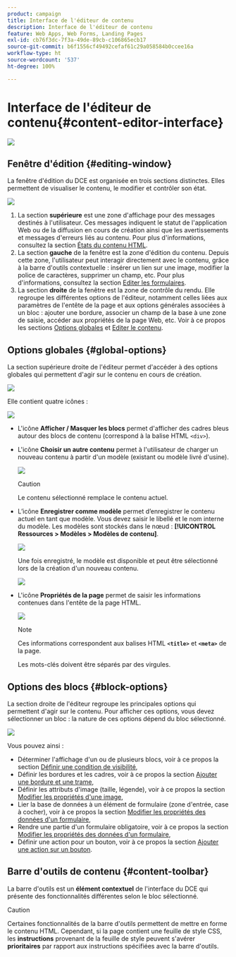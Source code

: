```yaml
---
product: campaign
title: Interface de l'éditeur de contenu
description: Interface de l'éditeur de contenu
feature: Web Apps, Web Forms, Landing Pages
exl-id: cb76f3dc-7f3a-49de-89cb-c106865ecb17
source-git-commit: b6f1556cf49492cefaf61c29a058584b0ccee16a
workflow-type: ht
source-wordcount: '537'
ht-degree: 100%

---
```


# Interface de l&#39;éditeur de contenu{#content-editor-interface}

![](../../assets/common.svg)

## Fenêtre d&#39;édition {#editing-window}

La fenêtre d&#39;édition du DCE est organisée en trois sections distinctes. Elles permettent de visualiser le contenu, le modifier et contrôler son état.

![](assets/dce_decoupe_window_nb.png)

1. La section **supérieure** est une zone d&#39;affichage pour des messages destinés à l&#39;utilisateur. Ces messages indiquent le statut de l&#39;application Web ou de la diffusion en cours de création ainsi que les avertissements et messages d&#39;erreurs liés au contenu. Pour plus d&#39;informations, consultez la section [États du contenu HTML](content-editing-best-practices.md#html-content-statuses).
1. La section **gauche** de la fenêtre est la zone d&#39;édition du contenu. Depuis cette zone, l&#39;utilisateur peut interagir directement avec le contenu, grâce à la barre d&#39;outils contextuelle : insérer un lien sur une image, modifier la police de caractères, supprimer un champ, etc. Pour plus d&#39;informations, consultez la section [Editer les formulaires](editing-content.md#editing-forms).
1. La section **droite** de la fenêtre est la zone de contrôle du rendu. Elle regroupe les différentes options de l&#39;éditeur, notamment celles liées aux paramètres de l&#39;entête de la page et aux options générales associées à un bloc : ajouter une bordure, associer un champ de la base à une zone de saisie, accéder aux propriétés de la page Web, etc. Voir à ce propos les sections [Options globales](#global-options) et [Editer le contenu](editing-content.md).

## Options globales {#global-options}

La section supérieure droite de l&#39;éditeur permet d&#39;accéder à des options globales qui permettent d&#39;agir sur le contenu en cours de création.

![](assets/dce_global_options.png)

Elle contient quatre icônes :

![](assets/dce_icons_sidebar.png)

* L&#39;icône **Afficher / Masquer les blocs** permet d&#39;afficher des cadres bleus autour des blocs de contenu (correspond à la balise HTML `<div>`).

* L&#39;icône **Choisir un autre contenu** permet à l&#39;utilisateur de charger un nouveau contenu à partir d&#39;un modèle (existant ou modèle livré d&#39;usine).

   ![](assets/dce_popup_templatechoice.png)

   >[!CAUTION]
   >
   >Le contenu sélectionné remplace le contenu actuel.

* L’icône **Enregistrer comme modèle** permet d’enregistrer le contenu actuel en tant que modèle. Vous devez saisir le libellé et le nom interne du modèle. Les modèles sont stockés dans le nœud : **[!UICONTROL Ressources > Modèles > Modèles de contenu]**.

   ![](assets/dce_popup_savetemplate.png)

   Une fois enregistré, le modèle est disponible et peut être sélectionné lors de la création d&#39;un nouveau contenu.

   ![](assets/dce_create_fromtemplate.png)

* L&#39;icône **Propriétés de la page** permet de saisir les informations contenues dans l&#39;entête de la page HTML.

   ![](assets/dce_popup_headerhtml.png)

   >[!NOTE]
   >
   >Ces informations correspondent aux balises HTML **`<title>`** et **`<meta>`** de la page.
   >
   >Les mots-clés doivent être séparés par des virgules.

## Options des blocs {#block-options}

La section droite de l&#39;éditeur regroupe les principales options qui permettent d&#39;agir sur le contenu. Pour afficher ces options, vous devez sélectionner un bloc : la nature de ces options dépend du bloc sélectionné.

![](assets/dce_right_section.png)

Vous pouvez ainsi :

* Déterminer l&#39;affichage d&#39;un ou de plusieurs blocs, voir à ce propos la section [Définir une condition de visibilité](editing-content.md#defining-a-visibility-condition),
* Définir les bordures et les cadres, voir à ce propos la section [Ajouter une bordure et une trame](editing-content.md#adding-a-border-and-background),
* Définir les attributs d&#39;image (taille, légende), voir à ce propos la section [Modifier les propriétés d&#39;une image](editing-content.md#editing-image-properties),
* Lier la base de données à un élément de formulaire (zone d&#39;entrée, case à cocher), voir à ce propos la section [Modifier les propriétés des données d&#39;un formulaire](editing-content.md#changing-the-data-properties-for-a-form),
* Rendre une partie d&#39;un formulaire obligatoire, voir à ce propos la section [Modifier les propriétés des données d&#39;un formulaire](editing-content.md#changing-the-data-properties-for-a-form),
* Définir une action pour un bouton, voir à ce propos la section [Ajouter une action sur un bouton](editing-content.md#adding-an-action-to-a-button).

## Barre d&#39;outils de contenu {#content-toolbar}

La barre d&#39;outils est un **élément contextuel** de l&#39;interface du DCE qui présente des fonctionnalités différentes selon le bloc sélectionné.

>[!CAUTION]
>
>Certaines fonctionnalités de la barre d&#39;outils permettent de mettre en forme le contenu HTML. Cependant, si la page contient une feuille de style CSS, les **instructions** provenant de la feuille de style peuvent s&#39;avérer **prioritaires** par rapport aux instructions spécifiées avec la barre d&#39;outils.
